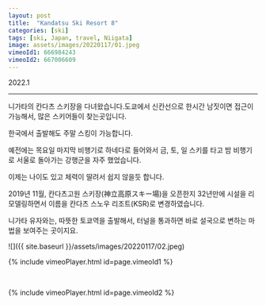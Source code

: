 ```yaml
---
layout: post
title:  "Kandatsu Ski Resort 8"
categories: [ski]
tags: [ski, Japan, travel, Niigata]
image: assets/images/20220117/01.jpeg
vimeoId1: 666984243
vimeoId2: 667006609
---
```


2022.1


---------------------------------------------------------------------

니가타의 칸다츠 스키장을 다녀왔습니다.도쿄에서 신칸선으로 한시간 남짓이면 접근이 가능해서, 많은 스키어들이 찾는곳입니다. 

한국에서 출발해도 주말 스킹이 가능합니다.

예전에는 목요일 마지막 비행기로 하네다로 들어와서 금, 토, 일 스키를 타고 밤 비행기로 서울로 돌아가는 강행군을 자주 했었습니다.

이제는 나이도 있고 체력이 딸려서 쉽지 않을듯 합니다.

2019년 11월, 칸다츠고원 스키장(神立高原スキー場)을 오픈한지 32년만에 시설을 리모델링하면서 이름을 칸다츠 스노우 리조트(KSR)로 변경하였습니다.

니가타 유자와는, 따뜻한 토쿄역을 출발해서, 터널을 통과하면 바로 설국으로 변하는 마법을 보여주는 곳이지요.

![]({{ site.baseurl }}/assets/images/20220117/02.jpeg)

{% include vimeoPlayer.html id=page.vimeoId1 %}

<br>

{% include vimeoPlayer.html id=page.vimeoId2 %}


